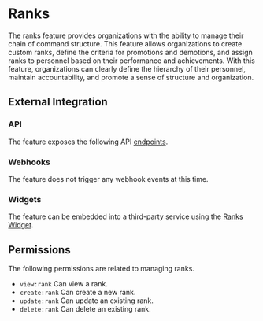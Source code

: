 # Ranks

The ranks feature provides organizations with the ability to manage their chain of command structure. This feature allows organizations to
create custom ranks, define the criteria for promotions and demotions, and assign ranks to personnel based on their performance and
achievements. With this feature, organizations can clearly define the hierarchy of their personnel, maintain accountability, and promote a
sense of structure and organization.

## External Integration

### API

The feature exposes the following API [endpoints](https://perscom.io/documentation/api/#/Ranks).

### Webhooks

The feature does not trigger any webhook events at this time.

### Widgets

The feature can be embedded into a third-party service using the [Ranks Widget](/external-integration/widgets/ranks).

## Permissions

The following permissions are related to managing ranks.

- `view:rank` Can view a rank.
- `create:rank` Can create a new rank.
- `update:rank` Can update an existing rank.
- `delete:rank` Can delete an existing rank.
